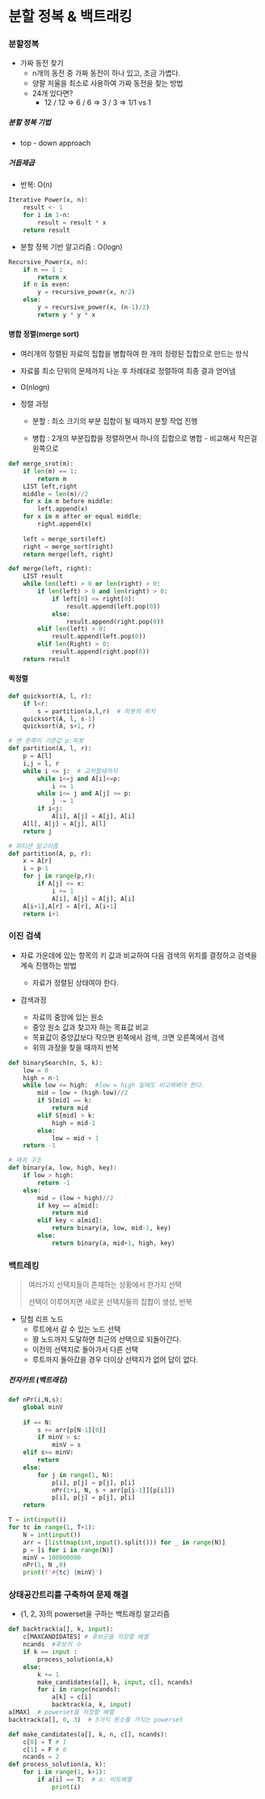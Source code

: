 # 분할 정복 & 백트래킹

### 분할정복

* 가짜 동전 찾기
  * n개의 동전 중 가짜 동전이 하나 있고, 조금 가볍다.
  * 양팔 저울을 최소로 사용하여 가짜 동전을 찾는 방법
  * 24개 있다면?
    * 12 / 12 => 6 / 6 => 3 / 3 => 1/1 vs 1

##### 분할 정복 기법

* top - down approach

##### 거듭제곱

* 반복: O(n)

```python
Iterative Power(x, n):
    result <- 1
    for i in 1~n:
        result = result * x
    return result
```

* 분할 정복 기반 알고리즘 : O(logn)

```python
Recursive_Power(x, n):
    if n == 1 :
        return x
    if n is even:
        y = recursive_power(x, n/2)
    else:
        y = recursive_power(x, (n-1)/2)
        return y * y * x
```



#### 병합 정렬(merge sort)

* 여러개의 정렬된 자료의 집합을 병합하여 한 개의 정령된 집합으로 만드는 방식

* 자료를 최소 단위의 문제까지 나눈 후 차례대로 정렬하여 최종 결과 얻어냄
* O(nlogn)

* 정렬 과정

  * 분할 : 최소 크기의 부분 집합이 될 때까지 분할 작업 진행

  * 병합 : 2개의 부분집합을 정렬하면서 하나의 집합으로 병합 - 비교해서 작은걸 왼쪽으로

```python
def merge_srot(m):
    if len(m) == 1:
        return m
    LIST left,right
    middle = len(m)//2
    for x in m before middle:
        left.append(x)
    for x in m after or equal middle;
    	right.append(x)
    
    left = merge_sort(left)
    right = merge_sort(right)
    return merge(left, right)

def merge(left, right):
    LIST result
    while len(left) > 0 or len(right) > 0:
        if len(left) > 0 and len(right) > 0:
            if left[0] <= right[0]:
                result.append(left.pop(0))
            else:
                result.append(right.pop(0))
        elif len(left) > 0:
            result.append(left.pop(0))
        elif len(Right) > 0:
            result.append(right.pop(0))
    return result
```



#### 퀵정렬

```python
def quicksort(A, l, r):
    if l<r:
        s = partition(a,l,r)  # 피봇의 위치
    quicksort(A, l, s-1)
    quicksort(A, s+1, r)
```



```python
# 맨 왼쪽이 기준값 p:피봇
def partition(A, l, r):
    p = A[l]
    i,j = l, r
    while i <= j:  # 교차할때까지
        while i<=j and A[i]<=p:
            i += 1
        while i<= j and A[j] >= p:
            j -= 1
        if i<j:
            A[i], A[j] = A[j], A[i]
    A[l], A[j] = A[j], A[l]
    return j
```



```python
# 파티션 알고리즘
def partition(A, p, r):
    x = A[r]
    i = p-1
    for j in range(p,r):
        if A[j] <= x:
            i += 1
            A[i], A[j] = A[j], A[i]
    A[i+1],A[r] = A[r], A[i+1]
    return i+1
```



### 이진 검색

* 자료 가운데에 있는 항목의 키 값과 비교하여 다음 검색의 위치를 결정하고 검색을 계속 진행하는 방법
  * 자료가 정렬된 상태여야 한다.

* 검색과정
  * 자료의 중앙에 있는 원소
  * 중앙 원소 값과 찾고자 하는 목표값 비교
  * 목표값이 중앙값보다 작으면 왼쪽에서 검색, 크면 오른쪽에서 검색
  * 위의 과정을 찾을 때까지 반복

```python
def binarySearch(n, S, k):
    low = 0
    high = n-1
    while low <= high:  #low = high 일때도 비교해봐야 한다.
        mid = low + (high-low)//2
        if S[mid] == k:
            return mid
        elif S[mid] > k:
            high = mid-1
        else:
            low = mid + 1
    return -1
```

```python
# 재귀 구조
def binary(a, low, high, key):
    if low > high:
        return -1
    else:
        mid = (low + high)//2
        if key == a[mid]:
            return mid
        elif key < a[mid]:
            return binary(a, low, mid-1, key)
        else:
            return binary(a, mid+1, high, key)
```



### 백트레킹

> 여러가지 선택지들이 존재하는 상황에서 한가지 선택
>
> 선택이 이루어지면 새로운 선택지들의 집합이 생성, 반복

* 당첨 리프 노드
  * 루트에서 갈 수 있는 노드 선택
  * 꽝 노드까지 도달하면 최근의 선택으로 되돌아간다.
  * 이전의 선택지로 돌아가서 다른 선택
  * 루트까지 돌아갔을 경우 더이상 선택지가 없어 답이 없다.



##### 전자카트 (백트래킹)

```python
def nPr(i,N,s):
    global minV
    
    if == N:
        s += arr[p[N-1][0]]
        if minV > s:
            minV = s
    elif s>= minV:
        return
    else:
        for j in range(1, N):
            p[i], p[j] = p[j], p[i]
            nPr(1+i, N, s + arr[p[i-1]][p[i]])
            p[i], p[j] = p[j], p[i]
    return

T = int(input())
for tc in range(1, T+1):
    N = int(input())
    arr = [list(map(int,input().split())) for _ in range(N)]
    p = [i for i in range(N)]
    minV = 100000000
    nPr(1, N ,0)
    print(f'#{tc} {minV}')

```



### 상태공간트리를 구축하여 문제 해결

* {1, 2, 3}의 powerset을 구하는 백트래킹 알고리즘

```python
def backtrack(a[], k, input):
    c[MAXCANDIDATES] # 후보군을 저장할 배열
    ncands  #후보의 수
    if k == input :
        process_solution(a,k)
    else:
        k += 1
        make_candidates(a[], k, input, c[], ncands)
        for i in range(ncands):
        	a[k] = c[i]
        	backtrack(a, k, input)
a[MAX]  # powerset을 저장할 배열
backtrack(a[], 0, 3)  # 3가지 원소를 가지는 powerset
```



```python
def make_candidates(a[], k, n, c[], ncands):
    c[0] = T # 1
    c[1] = F # 0
    ncands = 2
def process_solution(a, k):
    for i in range(1, k+1):
        if a[i] == T:  # a: 비트배열
            print(i)
```



```python
```

